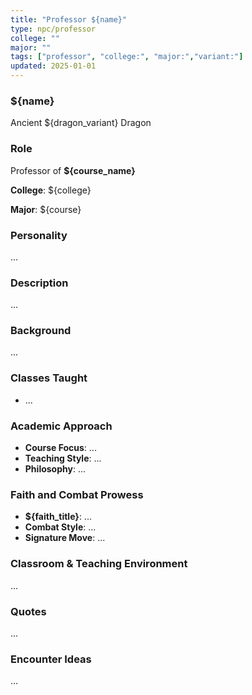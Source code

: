```yaml
---
title: "Professor ${name}"
type: npc/professor
college: ""
major: ""
tags: ["professor", "college:", "major:","variant:"]
updated: 2025-01-01
---
```

### ${name}

Ancient ${dragon_variant} Dragon

### Role

Professor of **${course_name}**

**College**: ${college}

**Major**: ${course}

### Personality

...

### Description

...

### Background

...

### Classes Taught

- ...

### Academic Approach

- **Course Focus**: ...
- **Teaching Style**: ...
- **Philosophy**: ...

### Faith and Combat Prowess

- **${faith_title}**: ...
- **Combat Style**: ...
- **Signature Move**: ...

### Classroom & Teaching Environment

...

### Quotes

...

### Encounter Ideas

...
